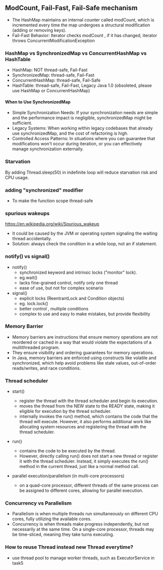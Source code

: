 ## ModCount, Fail-Fast, Fail-Safe mechanism

- The HashMap maintains an internal counter called modCount, which is incremented every time the map undergoes a structural modification (adding or removing keys).
- Fail-Fast Behavior: Iterator checks modCount , if it has changed,  iterator throws ConcurrentModificationException


### HashMap vs SynchronizedMap vs ConcurrentHashMap vs HashTable

- HashMap:  NOT thread-safe,  Fail-Fast
- SynchronizedMap:  thread-safe,  Fail-Fast
- ConcurrentHashMap:  thread-safe,  Fail-Safe
- HashTable: thread-safe, Fail-Fast, Legacy Java 1.0 (obsoleted, please use HashMap or ConcurrentHashMap)

#### When to Use SynchronizedMap
- Simple Synchronization Needs: If your synchronization needs are simple and the performance impact is negligible, synchronizedMap might be sufficient.
- Legacy Systems: When working within legacy codebases that already use synchronizedMap, and the cost of refactoring is high.
- Controlled Access Patterns: In situations where you can guarantee that modifications won't occur during iteration, or you can effectively manage synchronization externally.

### Starvation
By adding Thread.sleep(50) in indefinite loop will reduce starvation risk and CPU usage.

### adding "synchronized" modifier 
- To make the function scope thread-safe

### spurious wakeups
https://en.wikipedia.org/wiki/Spurious_wakeup
- It could be caused by the JVM or operating system signaling the waiting thread accidentally.
- Solution: always check the condition in a while loop, not an if statement.

### notify() vs signal()
- notify()
  - synchronized keyword and intrinsic locks ("monitor" lock).
  - eg.wait()
  - lacks fine-grained control, notify only one thread
  - ease of use, but not for complex scenario
- signal()
  - explicit locks (ReentrantLock and Condition objects)
  - eg. lock.lock()
  - better control , multiple conditions
  - complex to use and easy to make mistakes, but provide flexibility

### Memory Barrier
- Memory barriers are instructions that ensure memory operations are not reordered or cached in a way that would violate the expectations of a multithreaded program.
- They ensure visibility and ordering guarantees for memory operations.
- In Java, memory barriers are enforced using constructs like volatile and synchronized, which help avoid problems like stale values, out-of-order reads/writes, and race conditions.

### Thread scheduler
- start()
  - register the thread with the thread scheduler and begin its execution.
  - moves the thread from the NEW state to the READY state, making it eligible for execution by the thread scheduler.
  - internally invokes the run() method, which contains the code that the thread will execute. However, it also performs additional work like allocating system resources and registering the thread with the thread scheduler.

- run()
  - contains the code to be executed by the thread.
  - However, directly calling run() does not start a new thread or register it with the thread scheduler. Instead, it simply executes the run() method in the current thread, just like a normal method call.

- parallel execution/parallelism (in multi-core processors)
  - on a quad-core processor, different threads of the same process can be assigned to different cores, allowing for parallel execution.

### Concurrency vs Parallelism
- Parallelism is when multiple threads run simultaneously on different CPU cores, fully utilizing the available cores.
- Concurrency is when threads make progress independently, but not necessarily at the same time. On a single-core processor, threads may be time-sliced, meaning they take turns executing.

### How to reuse Thread instead new Thread everytime?
- use thread pool to manage worker threads, such as ExecutorService in task5